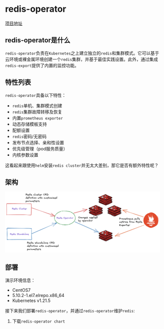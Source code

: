 # redis-operator

[项目地址](https://ot-container-kit.github.io/redis-operator/guide/)

## redis-operator是什么

`redis-operator`负责在`Kubernetes`之上建立独立的`redis`和集群模式。它可以基于云环境或裸金属环境创建一个`redis`集群，并基于最佳实践设置。此外，通过集成`redis-export`提供了内置的监控功能。

## 特性列表

`redis-operator`具备以下特性：

- `redis`单机、集群模式创建
- `redis`集群故障转移及恢复
- 内置`prometheus exporter`
- 动态存储模板支持
- 配额设置
- `redis`密码/无密码
- 发布节点选择、亲和性设置
- 优先级管理（pod服务质量）
- 内核参数设置

这看起来跟使用`helm`安装`redis cluster`并无太大差别，那它是否有额外特性呢？


## 架构

![](images/redis-operator-architecture.png)

## 部署

演示环境信息：

- CentOS7
- 5.10.2-1.el7.elrepo.x86_64
- Kubernetes v1.21.5

接下来我们部署`redis-operator`，并通过`redis-operator`维护`redis`:

1. 下载`redis-operator chart`



